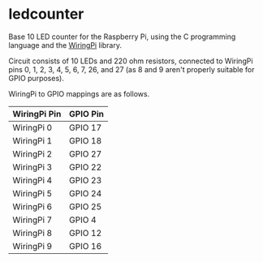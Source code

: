# ledcounter
Base 10 LED counter for the Raspberry Pi, using the C programming language and the [WiringPi](https://github.com/WiringPi/WiringPi) library.

Circuit consists of 10 LEDs and 220 ohm resistors, connected to WiringPi pins 0, 1, 2, 3, 4, 5, 6, 7, 26, and 27 (as 8 and 9 aren't properly suitable for GPIO purposes).

WiringPi to GPIO mappings are as follows.

| WiringPi Pin | GPIO Pin |
| ------------ | -------- |
| WiringPi 0   | GPIO 17  |
| WiringPi 1   | GPIO 18  |
| WiringPi 2   | GPIO 27  |
| WiringPi 3   | GPIO 22  |
| WiringPi 4   | GPIO 23  |
| WiringPi 5   | GPIO 24  |
| WiringPi 6   | GPIO 25  |
| WiringPi 7   | GPIO 4   |
| WiringPi 8   | GPIO 12  |
| WiringPi 9   | GPIO 16  |
